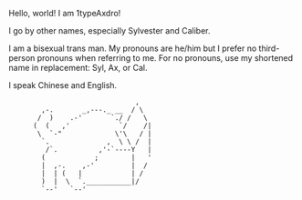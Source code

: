 Hello, world! I am 1typeAxdro!

I go by other names, especially Sylvester and Caliber.

I am a bisexual trans man. My pronouns are he/him but I prefer no third-person pronouns when referring to me.
For no pronouns, use my shortened name in replacement: Syl, Ax, or Cal.

I speak Chinese and English.

                                   ,
            ,-.       _,---._ __  / \
           /  )    .-'       `./ /   \
          (  (   ,'            `/    /|
           \  `-"             \'\   / |
            `.              ,  \ \ /  |
             /`.          ,'-`----Y   |
            (            ;        |   '
            |  ,-.    ,-'         |  /
            |  | (   |            | /
            )  |  \  `.___________|/
            `--'   `--'

